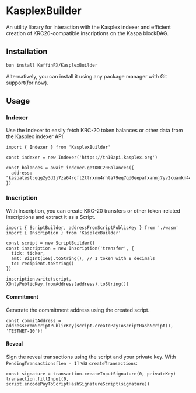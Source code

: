 # KasplexBuilder
An utility library for interaction with the Kasplex indexer and efficient creation of KRC20-compatible inscriptions on the Kaspa blockDAG.

## Installation

```bash
bun install KaffinPX/KasplexBuilder
```

Alternatively, you can install it using any package manager with Git support(for now).

## Usage

### Indexer
Use the Indexer to easily fetch KRC-20 token balances or other data from the Kasplex indexer API.

```tsx
import { Indexer } from 'KasplexBuilder'

const indexer = new Indexer('https://tn10api.kasplex.org')

const balances = await indexer.getKRC20Balances({
  address: "kaspatest:qqg2y3d2j7za64rqfl2ttrxnn4rhta79eq7qd0eepafxannj7yv2cuamkn44r"
})
```

### Inscription
With Inscription, you can create KRC-20 transfers or other token-related inscriptions and extract it as a Script.

```tsx
import { ScriptBuilder, addressFromScriptPublicKey } from './wasm'
import { Inscription } from 'KasplexBuilder'

const script = new ScriptBuilder()
const inscription = new Inscription('transfer', {
  tick: ticker,
  amt: BigInt(1e8).toString(), // 1 token with 8 decimals
  to: recipient.toString()
})

inscription.write(script, XOnlyPublicKey.fromAddress(address).toString())
```

#### Commitment
Generate the commitment address using the created script.

```tsx
const commitAddress = addressFromScriptPublicKey(script.createPayToScriptHashScript(), 'TESTNET-10')!
```

#### Reveal
Sign the reveal transactions using the script and your private key.
With ``PendingTransactions[len - 1]`` via ``createTransactions``:

```tsx
const signature = transaction.createInputSignature(0, privateKey)
transaction.fillInput(0, script.encodePayToScriptHashSignatureScript(signature))  
```